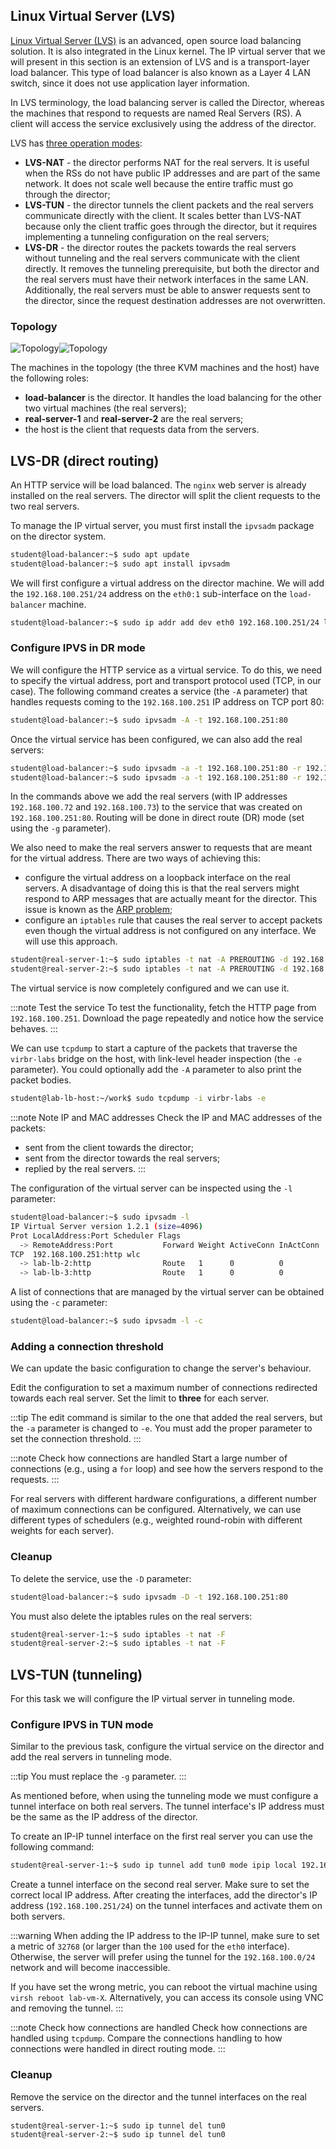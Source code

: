## Linux Virtual Server (LVS)

[Linux Virtual Server (LVS)](http://www.linuxvirtualserver.org/) is an advanced,
open source load balancing solution. It is also integrated in the Linux kernel.
The IP virtual server that we will present in this section is an extension of
LVS and is a transport-layer load balancer. This type of load balancer is also
known as a Layer 4 LAN switch, since it does not use application layer
information.

In LVS terminology, the load balancing server is called the Director, whereas
the machines that respond to requests are named Real Servers (RS). A client will
access the service exclusively using the address of the director.

LVS has [three operation modes](http://www.linuxvirtualserver.org/how.html):
  * **LVS-NAT** - the director performs NAT for the real servers. It is useful
when the RSs do not have public IP addresses and are part of the same network.
It does not scale well because the entire traffic must go through the director;
  * **LVS-TUN** - the director tunnels the client packets and the real servers
communicate directly with the client. It scales better than LVS-NAT because
only the client traffic goes through the director, but it requires implementing
a tunneling configuration on the real servers;
  * **LVS-DR** - the director routes the packets towards the real servers
without tunneling and the real servers communicate with the client directly. It
removes the tunneling prerequisite, but both the director and the real servers
must have their network interfaces in the same LAN. Additionally, the real
servers must be able to answer requests sent to the director, since the request
destination addresses are not overwritten.


### Topology

![Topology](./assets/lb_topology_light.svg#light)![Topology](./assets/lb_topology_dark.svg#dark)

The machines in the topology (the three KVM machines and the host) have the
following roles:
  * **load-balancer** is the director. It handles the load balancing for the
other two virtual machines (the real servers);
  * **real-server-1** and **real-server-2** are the real servers;
  * the host is the client that requests data from the servers.


## LVS-DR (direct routing)

An HTTP service will be load balanced. The `nginx` web server is already
installed on the real servers. The director will split the client requests to
the two real servers.

To manage the IP virtual server, you must first install the `ipvsadm` package on
the director system.

```bash
student@load-balancer:~$ sudo apt update
student@load-balancer:~$ sudo apt install ipvsadm
```

We will first configure a virtual address on the director machine. We will add
the `192.168.100.251/24` address on the `eth0:1` sub-interface on the
`load-balancer` machine.

```bash
student@load-balancer:~$ sudo ip addr add dev eth0 192.168.100.251/24 label eth0:1
```


### Configure IPVS in DR mode

We will configure the HTTP service as a virtual service. To do this, we need to
specify the virtual address, port and transport protocol used (TCP, in our
case). The following command creates a service (the `-A` parameter) that
handles requests coming to the `192.168.100.251` IP address on TCP port 80:

```bash
student@load-balancer:~$ sudo ipvsadm -A -t 192.168.100.251:80
```

Once the virtual service has been configured, we can also add the real servers:

```bash
student@load-balancer:~$ sudo ipvsadm -a -t 192.168.100.251:80 -r 192.168.100.72:80 -g
student@load-balancer:~$ sudo ipvsadm -a -t 192.168.100.251:80 -r 192.168.100.73:80 -g
```

In the commands above we add the real servers (with IP addresses
`192.168.100.72` and `192.168.100.73`) to the service that was created on
`192.168.100.251:80`. Routing will be done in direct route (DR) mode (set using
the `-g` parameter).

We also need to make the real servers answer to requests that are meant for the
virtual address. There are two ways of achieving this:
  * configure the virtual address on a loopback interface on the real servers. A
disadvantage of doing this is that the real servers might respond to ARP
messages that are actually meant for the director. This issue is known as the
[ARP problem](http://www.austintek.com/LVS/LVS-HOWTO/HOWTO/LVS-HOWTO.arp_problem.html);
  * configure an `iptables` rule that causes the real server to accept packets
even though the virtual address is not configured on any interface. We will use
this approach.

```bash
student@real-server-1:~$ sudo iptables -t nat -A PREROUTING -d 192.168.100.251 -j REDIRECT
student@real-server-2:~$ sudo iptables -t nat -A PREROUTING -d 192.168.100.251 -j REDIRECT
```

The virtual service is now completely configured and we can use it.

:::note Test the service
To test the functionality, fetch the HTTP page from `192.168.100.251`. Download
the page repeatedly and notice how the service behaves.
:::

We can use `tcpdump` to start a capture of the packets that traverse the
`virbr-labs` bridge on the host, with link-level header inspection (the `-e`
parameter). You could optionally add the `-A` parameter to also print the packet
bodies.


```bash
student@lab-lb-host:~/work$ sudo tcpdump -i virbr-labs -e
```

:::note Note IP and MAC addresses
Check the IP and MAC addresses of the packets:
  * sent from the client towards the director;
  * sent from the director towards the real servers;
  * replied by the real servers.
:::

The configuration of the virtual server can be inspected using the `-l`
parameter:

```bash
student@load-balancer:~$ sudo ipvsadm -l
IP Virtual Server version 1.2.1 (size=4096)
Prot LocalAddress:Port Scheduler Flags
  -> RemoteAddress:Port           Forward Weight ActiveConn InActConn
TCP  192.168.100.251:http wlc
  -> lab-lb-2:http                Route   1      0          0
  -> lab-lb-3:http                Route   1      0          0
```

A list of connections that are managed by the virtual server can be obtained
using the `-c` parameter:

```bash
student@load-balancer:~$ sudo ipvsadm -l -c
```


### Adding a connection threshold

We can update the basic configuration to change the server's behaviour.

Edit the configuration to set a maximum number of connections redirected towards
each real server. Set the limit to **three** for each server.

:::tip
The edit command is similar to the one that added the real servers,
but the `-a` parameter is changed to `-e`. You must add the proper parameter to
set the connection threshold.
:::

:::note Check how connections are handled
Start a large number of connections (e.g., using a `for` loop) and see how the
servers respond to the requests.
:::

For real servers with different hardware configurations, a different number of
maximum connections can be configured. Alternatively, we can use different
types of schedulers (e.g., weighted round-robin with different weights for each
server).


### Cleanup

To delete the service, use the `-D` parameter:

```bash
student@load-balancer:~$ sudo ipvsadm -D -t 192.168.100.251:80
```

You must also delete the iptables rules on the real servers:

```bash
student@real-server-1:~$ sudo iptables -t nat -F
student@real-server-2:~$ sudo iptables -t nat -F
```


## LVS-TUN (tunneling)

For this task we will configure the IP virtual server in tunneling mode.


### Configure IPVS in TUN mode
Similar to the previous task, configure the virtual service on the director and
add the real servers in tunneling mode.

:::tip
You must replace the `-g` parameter.
:::

As mentioned before, when using the tunneling mode we must configure a tunnel
interface on both real servers. The tunnel interface's IP address must be the
same as the IP address of the director.

To create an IP-IP tunnel interface on the first real server you can use the
following command:

```bash
student@real-server-1:~$ sudo ip tunnel add tun0 mode ipip local 192.168.100.72
```

Create a tunnel interface on the second real server. Make sure to set the
correct local IP address. After creating the interfaces, add the director's IP
address (`192.168.100.251/24`) on the tunnel interfaces and activate them on
both servers.

:::warning
When adding the IP address to the IP-IP tunnel, make sure to set a metric of
`32768` (or larger than the `100` used for the `eth0` interface). Otherwise, the
server will prefer using the tunnel for the `192.168.100.0/24` network and will
become inaccessible.

If you have set the wrong metric, you can reboot the virtual machine using
`virsh reboot lab-vm-X`. Alternatively, you can access its console using VNC and
removing the tunnel.
:::

:::note Check how connections are handled
Check how connections are handled using `tcpdump`. Compare the connections
handling to how connections were handled in direct routing mode.
:::


### Cleanup

Remove the service on the director and the tunnel interfaces on the real
servers.

```bash
student@real-server-1:~$ sudo ip tunnel del tun0
student@real-server-2:~$ sudo ip tunnel del tun0
```
